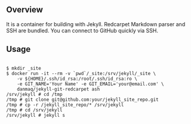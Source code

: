 ## Overview

It is a container for building with Jekyll.
Redcarpet Markdown parser and SSH are bundled.
You can connect to GitHub quickly via SSH.

## Usage

```

$ mkdir _site
$ docker run -it --rm -v `pwd`/_site:/srv/jekyll/_site \
    -v ${HOME}/.ssh/id_rsa:/root/.ssh/id_rsa:ro \
    -e GIT_NAME='Your Name' -e GIT_EMAIL='your@email.com' \
    danmaq/jekyll-git-redcarpet ash
/srv/jekyll # cd /tmp
/tmp # git clone git@github.com:your/jekyll_site_repo.git
/tmp # cp -r /jekyll_site_repo/* /srv/jekyll
/tmp # cd /srv/jekyll
/srv/jekyll # jekyll s
```
